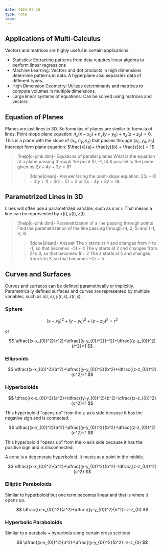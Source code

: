 ```yaml
---
date: 2023-07-10
type: note
tags: 
---
```


## Applications of Multi-Calculus
Vectors and matrices are highly useful in certain applications:
- Statistics: Extracting patterns from data requires linear algebra to perform linear regressions
- Machine Learning: Vectors and dot products in high dimensions determine patterns in data. A hyperplane also separates data of different types.
- High Dimension Geometry: Utilizes determinants and matrices to compute volumes in multiple dimensions.
- Large linear systems of equations: Can be solved using matrices and vectors.

## Equation of Planes
Planes are just lines in 3D. So formulas of planes are similar to formula of lines.
Point-slope plane equation: $n_{x}(x-x_{0})+n_{y}(y-y_{0})+n_{z}(z-z_{0})=0$. This is a plane with the slope of $(n_{x}, n_{y}, n_{z})$ that passes through $(x_{0}, y_{0}, z_{0})$.
Intercept form plane equation: $\frac{x}{a}+ \frac{y}{b} + \frac{z}{c} = 1$

> [!help|c-pink dim]- Equations of parallel planes
> What is the equation of a plane passing through the point (0, -1, 5) & parallel to the plane given by $2x-4y+3z=8$?
>
> > [!done|clean]- Answer
> > Using the point-slope equation: $2(x-0) -4(y+1)+3(z-5)=0$ or $2x-4y+3z=19$.

## Parametrized Lines in 3D
Lines will often use a parametrized variable, such as s or r. That means a line can be represented by $x(t), y(t), z(t)$.

> [!help|c-pink dim]- Parametrization of a line passing through points
> Find the parametrization of the line passing through (4, 2, 5) and (-1, 3, 3)
>
> > [!done|clean]- Answer
> > The x starts at 4 and changes from 4 to -1, so that becomes $-5t+4$
> > The y starts at 2 and changes from 2 to 3, so that becomes $1t+2$
> > The z starts at 5 and changes from 5 to 3, so that becomes $-2z+5$

## Curves and Surfaces
Curves and surfaces can be defined parametrically or implicitly. Parametrically defined surfaces and curves are represented by multiple variables, such as $x(r,s), y(r,s), z(r,s)$.

### Sphere

$$
(x-x_{0})^2+(y-y_{0})^2+(z-z_{0})^2=r^2
$$

or

$$
\dfrac{(x-x_{0})^2}{r^2}+\dfrac{(y-y_{0})^2}{r^2}+\dfrac{(z-z_{0})^2}{r^2}=1
$$

### Ellipsoids

$$
\dfrac{(x-x_{0})^2}{a^2}+\dfrac{(y-y_{0})^2}{b^2}+\dfrac{(z-z_{0})^2}{c^2}=1
$$

### Hyperboloids

$$
\dfrac{(x-x_{0})^2}{a^2}+\dfrac{(y-y_{0})^2}{b^2}-\dfrac{(z-z_{0})^2}{c^2}=1
$$

This hyperboloid "opens up" from the z-axis side because it has the negative sign and is connected.

$$
\dfrac{(x-x_{0})^2}{a^2}-\dfrac{(y-y_{0})^2}{b^2}-\dfrac{(z-z_{0})^2}{c^2}=1
$$

This hyperboloid "opens up" from the x-axis side because it has the positive sign and is disconnected.

A cone is a degenerate hyperboloid. It meets at a point in the middle.

$$
\dfrac{(x-x_{0})^2}{a^2}+\dfrac{(y-y_{0})^2}{b^2}=\dfrac{(z-z_{0})^2}{c^2}
$$

### Elliptic Paraboloids
Similar to hyperboloid but one term becomes linear and that is where it opens up.

$$
\dfrac{(x-x_{0})^2}{a^2}+\dfrac{(y-y_{0})^2}{b^2}=z-z_{0}
$$

### Hyperbolic Paraboloids
Similar to a parabola + hyperbola along certain cross sections

$$
\dfrac{(x-x_{0})^2}{a^2}-\dfrac{(y-y_{0})^2}{b^2}=z-z_{0}
$$
